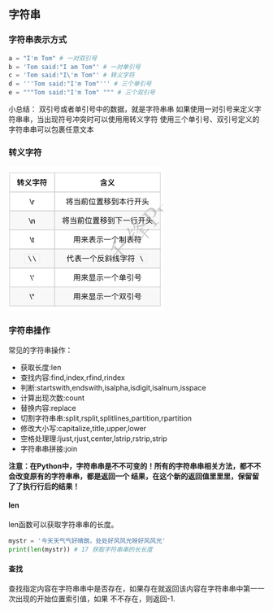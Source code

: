 ## 字符串

### 字符串表示方式

```py
a = "I'm Tom" # 一对双引号
b = 'Tom said:"I am Tom"' # 一对单引号
c = 'Tom said:"I\'m Tom"' # 转义字符
d = '''Tom said:"I'm Tom"''' # 三个单引号
e = """Tom said:"I'm Tom" """ # 三个双引号
```

小总结：
双引号或者单引号中的数据，就是字符串串
如果使用一对引号来定义字符串串，当出现符号冲突时可以使⽤用转义字符
使用三个单引号、双引号定义的字符串串可以包裹任意文本



### 转义字符

![](assets/image-20200525235548404.png)



### 字符串操作

常见的字符串操作：

- 获取长度:len
- 查找内容:find,index,rfind,rindex
- 判断:startswith,endswith,isalpha,isdigit,isalnum,isspace
- 计算出现次数:count
- 替换内容:replace
- 切割字符串串:split,rsplit,splitlines,partition,rpartition
- 修改大小写:capitalize,title,upper,lower
- 空格处理理:ljust,rjust,center,lstrip,rstrip,strip
- 字符串串拼接:join

**注意：在Python中，字符串串是不不可变的！所有的字符串串相关方法，都不不会改变原有的字符串串，都是返回一个
结果，在这个新的返回值⾥里里，保留留了了执行行后的结果！**



#### len

len函数可以获取字符串串的长度。

```python
mystr = '今天天⽓气好晴朗，处处好⻛风光呀好⻛风光'
print(len(mystr)) # 17 获取字符串串的⻓长度
```



#### 查找

查找指定内容在字符串串中是否存在，如果存在就返回该内容在字符串串中第⼀一次出现的开始位置索引值，如果
不不存在，则返回-1.